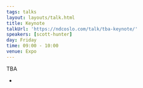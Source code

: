 ```yaml
---
tags: talks
layout: layouts/talk.html
title: Keynote
talkUrl: 'https://ndcoslo.com/talk/tba-keynote/'
speakers: [scott-hunter]
day: Friday
time: 09:00 - 10:00
venue: Expo
---
```

TBA


-
